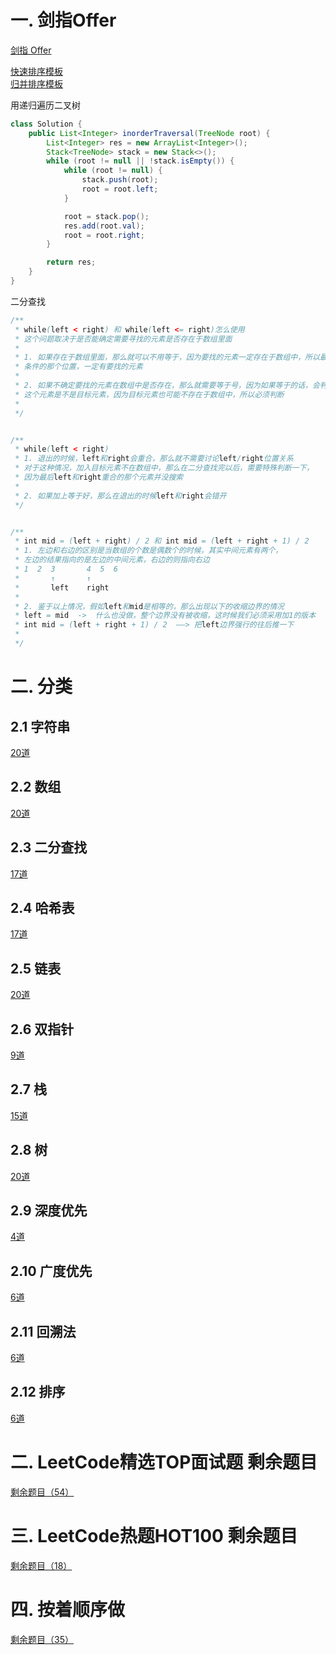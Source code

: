 # 一. 剑指Offer
[剑指 Offer](./offer.md)

[快速排序模板](./src/sortTemplate/QuickSort.java)  
[归并排序模板](./src/sortTemplate/Mergesort.java)

用递归遍历二叉树
```java
class Solution {
    public List<Integer> inorderTraversal(TreeNode root) {
        List<Integer> res = new ArrayList<Integer>();
        Stack<TreeNode> stack = new Stack<>();
        while (root != null || !stack.isEmpty()) {
            while (root != null) {
                stack.push(root);
                root = root.left;
            }

            root = stack.pop();
            res.add(root.val);
            root = root.right;
        }

        return res;
    }
}
```

二分查找
> 
```java
/**
 * while(left < right) 和 while(left <= right)怎么使用
 * 这个问题取决于是否能确定需要寻找的元素是否存在于数组里面
 * 
 * 1. 如果存在于数组里面，那么就可以不用等于，因为要找的元素一定存在于数组中，所以最后不满足
 * 条件的那个位置，一定有要找的元素
 * 
 * 2. 如果不确定要找的元素在数组中是否存在，那么就需要等于号，因为如果等于的话，会判断等于的
 * 这个元素是不是目标元素，因为目标元素也可能不存在于数组中，所以必须判断
 * 
 */


/**
 * while(left < right) 
 * 1. 退出的时候，left和right会重合，那么就不需要讨论left/right位置关系
 * 对于这种情况，加入目标元素不在数组中，那么在二分查找完以后，需要特殊判断一下，
 * 因为最后left和right重合的那个元素并没搜索
 * 
 * 2. 如果加上等于好，那么在退出的时候left和right会错开
 */


/**
 * int mid = (left + right) / 2 和 int mid = (left + right + 1) / 2
 * 1. 左边和右边的区别是当数组的个数是偶数个的时候，其实中间元素有两个，
 * 左边的结果指向的是左边的中间元素，右边的则指向右边
 * 1  2  3       4  5  6  
 *       ↑       ↑
 *       left    right
 *       
 * 2. 鉴于以上情况，假如left和mid是相等的，那么出现以下的收缩边界的情况
 * left = mid  ->  什么也没做，整个边界没有被收缩，这时候我们必须采用加1的版本
 * int mid = (left + right + 1) / 2  ——> 把left边界强行的往后推一下
 * 
 */
```

# 二. 分类
## 2.1 字符串
[20道](./string.md)

## 2.2 数组
[20道](./array.md)

## 2.3 二分查找
[17道](./binarySearch.md)

## 2.4 哈希表
[17道](./hash.md)

## 2.5 链表
[20道](./linkedList.md)

## 2.6 双指针
[9道](./doublePointor.md)

## 2.7 栈
[15道](./stack.md)

## 2.8 树
[20道](./tree.md)

## 2.9 深度优先
[4道](./dfs.md)

## 2.10 广度优先
[6道](./bfs.md)

## 2.11 回溯法
[6道](./backTracking.md)

## 2.12 排序
[6道](./order.md)

# 二. LeetCode精选TOP面试题 剩余题目
[剩余题目（54）](./top200.md)

# 三. LeetCode热题HOT100 剩余题目
[剩余题目（18）](./hot100.md)

# 四. 按着顺序做
[剩余题目（35）](./orderbyasc.md)
